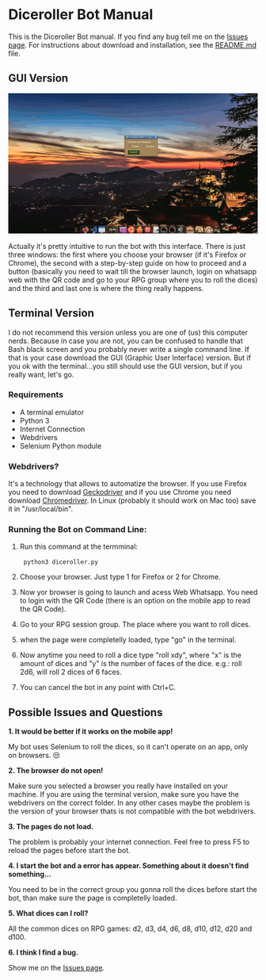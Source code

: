 # Diceroller Bot Manual

This is the Diceroller Bot manual. If you find any bug tell me on the [Issues page](https://github.com/AlmirPaulo/Diceroller_Bot/issues). 
For instructions about download and installation, see the [README.md](https://github.com/AlmirPaulo/Diceroller_Bot/blob/main/README.md) file. 

## GUI Version

<img src='https://github.com/AlmirPaulo/Diceroller_Bot/blob/main/diceroller.gif'></img>

Actually it's pretty intuitive to run the bot with this interface. There is just three windows: the first where you choose your browser (if it's Firefox or Chrome), the second with a step-by-step guide on how to proceed and a button (basically you need to wait till the browser launch, login on whatsapp web with the QR code and go to your RPG group where you to roll the dices) and the third and last one is where the thing really happens. 

## Terminal Version

I do not recommend this version unless you are one of (us) this computer nerds. Because in case you are not, you can be confused to handle that Bash black screen and you probably never write a single command line. If that is your case download the GUI (Graphic User Interface) version. 
But if you ok with the terminal...you still should use the GUI version, but if you really want, let's go.   

### Requirements
* A terminal emulator
* Python 3
* Internet Connection
* Webdrivers
* Selenium Python module

### Webdrivers?

It's a technology that allows to automatize the browser. If you use Firefox you need to download [Geckodriver](https://github.com/mozilla/geckodriver/releases) and if you use Chrome you need download [Chromedriver](https://sites.google.com/a/chromium.org/chromedriver/). In Linux (probably it should work on Mac too) save it in "/usr/local/bin".

### Running the Bot on Command Line:
1. Run this command at the termminal:

        python3 diceroller.py

2. Choose your browser. Just type 1 for Firefox or 2 for Chrome.

3. Now yor browser is going to launch and acess Web Whatsapp. You need to login with the QR Code (there is an option on the mobile app to read the QR Code). 

4. Go to your RPG session group. The place where you want  to roll dices.

5. when the page were completelly loaded, type "go" in the terminal.

6. Now anytime you need to roll a dice type "roll xdy", where "x" is the amount of dices and "y" is the number of faces of the dice. e.g.: roll 2d6, will roll 2 dices of 6 faces.  

7. You can cancel the bot in any point with Ctrl+C.

## Possible Issues and Questions

**1. It would be better if it works on the mobile app!**

My bot uses Selenium to roll the dices, so it can't operate on an app, only on browsers. :unamused:

**2. The browser do not open!**

Make sure you selected a browser you really have installed on your machine. If you are using the terminal version, make sure you have the webdrivers on the correct folder. In any other cases maybe the problem is the version of your browser thats is not compatible with the bot webdrivers. 

**3. The pages do not load.**

The problem is probably your internet connection. Feel free to press F5 to reload the pages before start the bot. 

**4. I start the bot and a error has appear. Something about it doesn't find something...**

You need to be in the correct group you gonna roll the dices before start the bot, than make sure the page is completelly loaded. 

**5. What dices can I roll?**

All the common dices on RPG games: d2, d3, d4, d6, d8, d10, d12, d20 and d100.

**6. I think I find a bug.**

Show me on the [Issues page](https://github.com/AlmirPaulo/Diceroller_Bot/issues).
